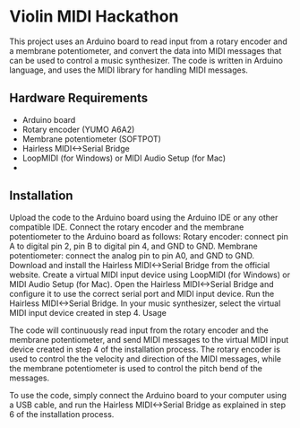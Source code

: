 # Violin MIDI Hackathon

This project uses an Arduino board to read input from a rotary encoder and a membrane potentiometer, and convert the data into MIDI messages that can be used to control a music synthesizer. The code is written in Arduino language, and uses the MIDI library for handling MIDI messages.

## Hardware Requirements

- Arduino board
- Rotary encoder (YUMO A6A2)
- Membrane potentiometer (SOFTPOT)
- Hairless MIDI<->Serial Bridge
- LoopMIDI (for Windows) or MIDI Audio Setup (for Mac)
- 
## Installation

Upload the code to the Arduino board using the Arduino IDE or any other compatible IDE.
Connect the rotary encoder and the membrane potentiometer to the Arduino board as follows:
Rotary encoder: connect pin A to digital pin 2, pin B to digital pin 4, and GND to GND.
Membrane potentiometer: connect the analog pin to pin A0, and GND to GND.
Download and install the Hairless MIDI<->Serial Bridge from the official website.
Create a virtual MIDI input device using LoopMIDI (for Windows) or MIDI Audio Setup (for Mac).
Open the Hairless MIDI<->Serial Bridge and configure it to use the correct serial port and MIDI input device.
Run the Hairless MIDI<->Serial Bridge.
In your music synthesizer, select the virtual MIDI input device created in step 4.
Usage

The code will continuously read input from the rotary encoder and the membrane potentiometer, and send MIDI messages to the virtual MIDI input device created in step 4 of the installation process. The rotary encoder is used to control the the velocity and direction of the MIDI messages, while the membrane potentiometer is used to control the pitch bend of the  messages.

To use the code, simply connect the Arduino board to your computer using a USB cable, and run the Hairless MIDI<->Serial Bridge as explained in step 6 of the installation process.

